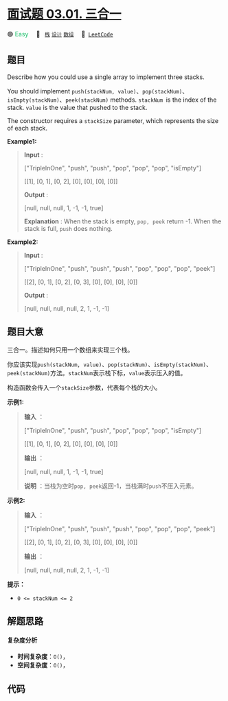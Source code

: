 # [面试题 03.01. 三合一](https://leetcode.cn/problems/three-in-one-lcci)

🟢 <font color=#15bd66>Easy</font>&emsp; 🔖&ensp; [`栈`](/tag/stack.md) [`设计`](/tag/design.md) [`数组`](/tag/array.md)&emsp; 🔗&ensp;[`LeetCode`](https://leetcode.cn/problems/three-in-one-lcci)

## 题目

Describe how you could use a single array to implement three stacks.

You should implement `push(stackNum,
value)`、`pop(stackNum)`、`isEmpty(stackNum)`、`peek(stackNum)` methods.
`stackNum `is the index of the stack. `value` is the value that pushed to the
stack.

The constructor requires a `stackSize` parameter, which represents the size of
each stack.

**Example1:**

> 
> 
> 
> 
> 
> **Input** : 
> 
> ["TripleInOne", "push", "push", "pop", "pop", "pop", "isEmpty"]
> 
> [[1], [0, 1], [0, 2], [0], [0], [0], [0]]
> 
> **Output** : 
> 
> [null, null, null, 1, -1, -1, true]
> 
> **Explanation** : When the stack is empty, `pop, peek` return -1. When the stack is full, `push` does nothing.

**Example2:**

> 
> 
> 
> 
> 
> **Input** : 
> 
> ["TripleInOne", "push", "push", "push", "pop", "pop", "pop", "peek"]
> 
> [[2], [0, 1], [0, 2], [0, 3], [0], [0], [0], [0]]
> 
> **Output** : 
> 
> [null, null, null, null, 2, 1, -1, -1]
> 
> 


## 题目大意

三合一。描述如何只用一个数组来实现三个栈。

你应该实现`push(stackNum,
value)`、`pop(stackNum)`、`isEmpty(stackNum)`、`peek(stackNum)`方法。`stackNum`表示栈下标，`value`表示压入的值。

构造函数会传入一个`stackSize`参数，代表每个栈的大小。

**示例1:**

> 
> 
> 
> 
> 
> **输入** ：
> 
> ["TripleInOne", "push", "push", "pop", "pop", "pop", "isEmpty"]
> 
> [[1], [0, 1], [0, 2], [0], [0], [0], [0]]
> 
> **输出** ：
> 
> [null, null, null, 1, -1, -1, true]
> 
> **说明** ：当栈为空时`pop, peek`返回-1，当栈满时`push`不压入元素。
> 
> 

**示例2:**

> 
> 
> 
> 
> 
> **输入** ：
> 
> ["TripleInOne", "push", "push", "push", "pop", "pop", "pop", "peek"]
> 
> [[2], [0, 1], [0, 2], [0, 3], [0], [0], [0], [0]]
> 
> **输出** ：
> 
> [null, null, null, null, 2, 1, -1, -1]
> 
> 



**提示：**

  * `0 <= stackNum <= 2`


## 解题思路

#### 复杂度分析

- **时间复杂度**：`O()`，
- **空间复杂度**：`O()`，

## 代码

```javascript

```